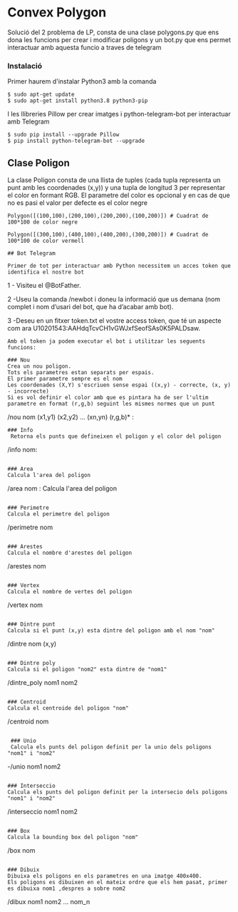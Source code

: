 # Convex Polygon

Solució del 2 problema de LP, consta de una clase polygons.py que ens dona les funcions per crear i modificar poligons y un bot.py que ens permet interactuar amb aquesta funcio a traves de telegram


### Instalació

Primer haurem d'instalar Python3 amb la comanda

```
$ sudo apt-get update
$ sudo apt-get install python3.8 python3-pip
```
I les llibreries Pillow per crear imatges i python-telegram-bot per interactuar amb Telegram

```
$ sudo pip install --upgrade Pillow
$ pip install python-telegram-bot --upgrade
```

## Clase Poligon

La clase Poligon consta de una llista de tuples (cada tupla representa un punt amb les coordenades (x,y)) y una tupla de longitud 3 per representar el color en formant RGB. El parametre del color es opcional y en cas de que no es pasi el valor per defecte es el color negre 

```
Polygon([(100,100),(200,100),(200,200),(100,200)]) # Cuadrat de 100*100 de color negre

Polygon([(300,100),(400,100),(400,200),(300,200)]) # Cuadrat de 100*100 de color vermell

## Bot Telegram

Primer de tot per interactuar amb Python necessitem un acces token que identifica el nostre bot

```
1 - Visiteu el @BotFather.

2 -Useu la comanda /newbot i doneu la informació que us demana (nom complet i nom d’usari del bot, que ha d’acabar amb bot).

3 -Deseu en un fitxer token.txt el vostre access token, que té un aspecte com ara U10201543:AAHdqTcvCH1vGWJxfSeofSAs0K5PALDsaw.
```
Amb el token ja podem executar el bot i utilitzar les seguents funcions:

### Nou
Crea un nou poligon. 
Tots els parametres estan separats per espais.
El primer parametre sempre es el nom 
Les coordenades (X,Y) s'escriuen sense espai ((x,y) - correcte, (x, y) - incorrecte)
Si es vol definir el color amb que es pintara ha de ser l'ultim parametre en format (r,g,b) seguint les mismes normes que un punt
```
/nou nom (x1,y1) (x2,y2) ... (xn,yn) (r,g,b)* : 
```
### Info
 Retorna els punts que defineixen el poligon y el color del poligon
 ```
/info nom:
```

### Area
Calcula l'area del poligon
```
/area nom : Calcula l'area del poligon
```

### Perimetre
Calcula el perimetre del poligon
```
/perimetre nom 
```

### Arestes
Calcula el nombre d'arestes del poligon
```
/arestes nom 
```

### Vertex
Calcula el nombre de vertes del poligon
```
/vertex nom 
```

### Dintre punt
Calcula si el punt (x,y) esta dintre del poligon amb el nom "nom"
```
/dintre nom (x,y) 
```

### Dintre poly
Calcula si el poligon "nom2" esta dintre de "nom1"
```
/dintre_poly nom1 nom2 
```

### Centroid
Calcula el centroide del poligon "nom"
```
/centroid nom 
```

 ### Unio
 Calcula els punts del poligon definit per la unio dels poligons "nom1" i "nom2"
 ```
-/unio nom1 nom2  
```

### Interseccio
Calcula els punts del poligon definit per la intersecio dels poligons "nom1" i "nom2"
```
/interseccio nom1 nom2 
```

### Box
Calcula la bounding box del poligon "nom"
```
/box nom 
```

### Dibuix
Dibuixa els poligons en els parametres en una imatge 400x400.
Els poligons es dibuixen en el mateix ordre que els hem pasat, primer es dibuixa nom1 ,despres a sobre nom2
```
/dibux nom1 nom2 ... nom_n 
```

